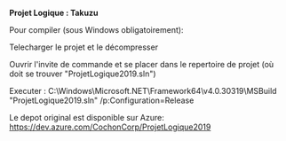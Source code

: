<b>Projet Logique : Takuzu </b>

Pour compiler (sous Windows obligatoirement):

Telecharger le projet et le décompresser

Ouvrir l'invite de commande et se placer dans le repertoire de projet (où doit se trouver "ProjetLogique2019.sln")

Executer :
 C:\Windows\Microsoft.NET\Framework64\v4.0.30319\MSBuild "ProjetLogique2019.sln" /p:Configuration=Release
 
Le depot original est disponible sur Azure:
https://dev.azure.com/CochonCorp/ProjetLogique2019
